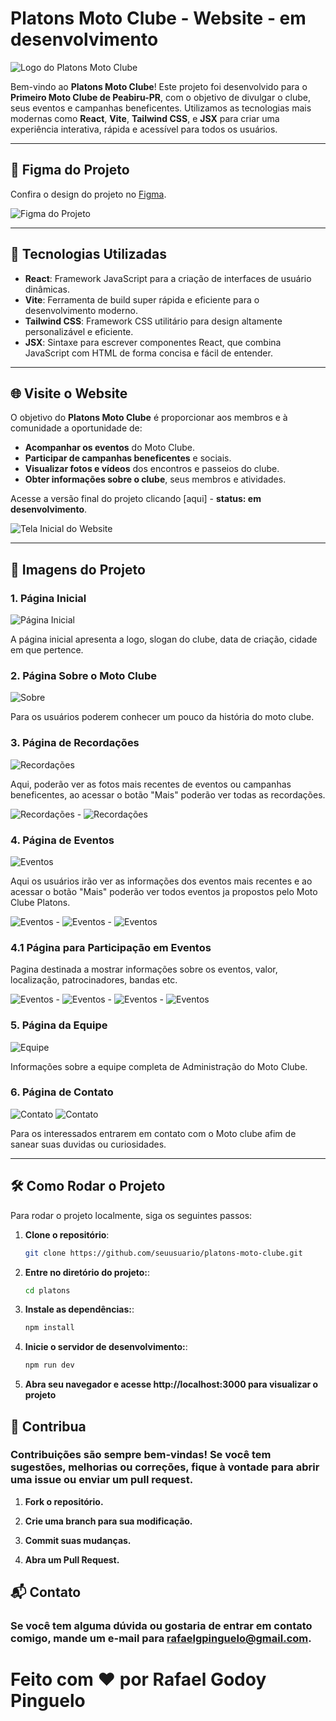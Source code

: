 # Platons Moto Clube - Website - em desenvolvimento 

![Logo do Platons Moto Clube](https://github.com/RAFiSGODOY/PlatonsWeb/blob/RAFiSGODOY-patch-1/PLATON%C2%B4S%20(29).png?raw=true)

Bem-vindo ao **Platons Moto Clube**! Este projeto foi desenvolvido para o **Primeiro Moto Clube de Peabiru-PR**, com o objetivo de divulgar o clube, seus eventos e campanhas beneficentes. Utilizamos as tecnologias mais modernas como **React**, **Vite**, **Tailwind CSS**, e **JSX** para criar uma experiência interativa, rápida e acessível para todos os usuários.

---

## 🎨 Figma do Projeto

Confira o design do projeto no [Figma](https://www.figma.com/design/2xVQfNJJKUvtx2f8jEmhTo/Platons-Moto-Clube?node-id=0-1&t=vJLCixOqAhqkz5eU-1).

![Figma do Projeto](https://github.com/RAFiSGODOY/PlatonsWeb/blob/RAFiSGODOY-patch-1/Captura%20de%20tela%202025-04-02%20171018.png?raw=true)

---

## 🚀 Tecnologias Utilizadas

- **React**: Framework JavaScript para a criação de interfaces de usuário dinâmicas.
- **Vite**: Ferramenta de build super rápida e eficiente para o desenvolvimento moderno.
- **Tailwind CSS**: Framework CSS utilitário para design altamente personalizável e eficiente.
- **JSX**: Sintaxe para escrever componentes React, que combina JavaScript com HTML de forma concisa e fácil de entender.

---

## 🌐 Visite o Website

O objetivo do **Platons Moto Clube** é proporcionar aos membros e à comunidade a oportunidade de:

- **Acompanhar os eventos** do Moto Clube.
- **Participar de campanhas beneficentes** e sociais.
- **Visualizar fotos e vídeos** dos encontros e passeios do clube.
- **Obter informações sobre o clube**, seus membros e atividades.

Acesse a versão final do projeto clicando [aqui] - **status: em desenvolvimento**.

![Tela Inicial do Website](https://github.com/RAFiSGODOY/PlatonsWeb/blob/RAFiSGODOY-patch-1/telaini1.png?raw=true)

---

## 📸 Imagens do Projeto

### 1. Página Inicial

![Página Inicial](https://github.com/RAFiSGODOY/PlatonsWeb/blob/RAFiSGODOY-patch-1/telaini1.png?raw=true)

A página inicial apresenta a logo, slogan do clube, data de criação, cidade em que pertence.

### 2. Página Sobre o Moto Clube

![Sobre](https://github.com/RAFiSGODOY/PlatonsWeb/blob/RAFiSGODOY-patch-1/sobre1.png?raw=true)

Para os usuários poderem conhecer um pouco da história do moto clube.

### 3. Página de Recordações

![Recordações](https://github.com/RAFiSGODOY/PlatonsWeb/blob/RAFiSGODOY-patch-1/3.png?raw=true)

Aqui, poderão ver as fotos mais recentes de eventos ou campanhas beneficentes, ao acessar o botão "Mais" poderão ver todas as recordações.

![Recordações](https://github.com/RAFiSGODOY/PlatonsWeb/blob/RAFiSGODOY-patch-1/1recor.png?raw=true) - ![Recordações](https://github.com/RAFiSGODOY/PlatonsWeb/blob/RAFiSGODOY-patch-1/2record.png?raw=true)


### 4. Página de Eventos

![Eventos](https://github.com/RAFiSGODOY/PlatonsWeb/blob/RAFiSGODOY-patch-1/4.png?raw=true)

Aqui os usuários irão ver as informações dos eventos mais recentes e ao acessar o botão "Mais" poderão ver todos eventos ja propostos pelo Moto Clube Platons.

![Eventos](/platons/public/assets/images/readme/1event.png) - ![Eventos](/platons/public/assets/images/readme/2event.png) - ![Eventos](/platons/public/assets/images/readme/3event.png)

### 4.1 Página para Participação em Eventos

Pagina destinada a mostrar informações sobre os eventos, valor, localização, patrocinadores, bandas etc.

![Eventos](https://github.com/RAFiSGODOY/PlatonsWeb/blob/RAFiSGODOY-patch-1/1info.png?raw=true) - ![Eventos](https://github.com/RAFiSGODOY/PlatonsWeb/blob/RAFiSGODOY-patch-1/2info.png?raw=true) - ![Eventos](https://github.com/RAFiSGODOY/PlatonsWeb/blob/RAFiSGODOY-patch-1/3info.png?raw=true) - ![Eventos](https://github.com/RAFiSGODOY/PlatonsWeb/blob/RAFiSGODOY-patch-1/4info.png?raw=true)



### 5. Página da Equipe

![Equipe](https://github.com/RAFiSGODOY/PlatonsWeb/blob/RAFiSGODOY-patch-1/5.png?raw=true)

Informações sobre a equipe completa de Administração do Moto Clube.

### 6. Página de Contato

![Contato](https://github.com/RAFiSGODOY/PlatonsWeb/blob/RAFiSGODOY-patch-1/6.png?raw=true)
![Contato](https://github.com/RAFiSGODOY/PlatonsWeb/blob/RAFiSGODOY-patch-1/7.png?raw=true)

Para os interessados entrarem em contato com o Moto clube afim de sanear suas duvidas ou curiosidades.

---

## 🛠️ Como Rodar o Projeto

Para rodar o projeto localmente, siga os seguintes passos:

1. **Clone o repositório**:
   ```bash
   git clone https://github.com/seuusuario/platons-moto-clube.git

2. **Entre no diretório do projeto:**:
   ```bash
   cd platons

3. **Instale as dependências:**:
   ```bash
   npm install

4. **Inicie o servidor de desenvolvimento:**:
   ```bash
   npm run dev

5. **Abra seu navegador e acesse http://localhost:3000 para visualizar o projeto**

## 💬 Contribua

### Contribuições são sempre bem-vindas! Se você tem sugestões, melhorias ou correções, fique à vontade para abrir uma issue ou enviar um pull request.

1. **Fork o repositório.**

2. **Crie uma branch para sua modificação.**

3. **Commit suas mudanças.**

4. **Abra um Pull Request.**

## 📬 Contato
 ### Se você tem alguma dúvida ou gostaria de entrar em contato comigo, mande um e-mail para rafaelgpinguelo@gmail.com. 

 # Feito com ❤️ por Rafael Godoy Pinguelo 
